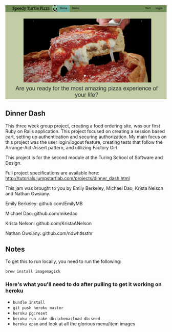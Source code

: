 ![alt tag](https://github.com/KristaANelson/dinner_dash/blob/master/example_image.png)

## Dinner Dash

This three week group project, creating a food ordering site, was our first Ruby on Rails application. This project focused on creating a session based cart, setting up authentication and securing authorization. My main focus on this project was the user login/logout feature, creating tests that follow the Arrange-Act-Assert pattern, and utilizing Factory Girl.


This project is for the second module at the Turing School of Software and Design.

Full project specifications are available here:
http://tutorials.jumpstartlab.com/projects/dinner_dash.html



This jam was brought to you by Emily Berkeley, Michael Dao, Krista Nelson and
Nathan Owsiany.

Emily Berkeley: github.com/EmilyMB

Michael Dao: github.com/mikedao

Krista Nelson: github.com/KristaANelson

Nathan Owsiany: github.com/ndwhtlssthr

## Notes

To get this to run locally, you need to run the following:

    brew install imagemagick

### Here's what you'll need to do after pulling to get it working on heroku
* `bundle install`
* `git push heroku master`
* `heroku pg:reset`
* `heroku run rake db:schema:load db:seed`
* `heroku open` and look at all the glorious menu/item images

